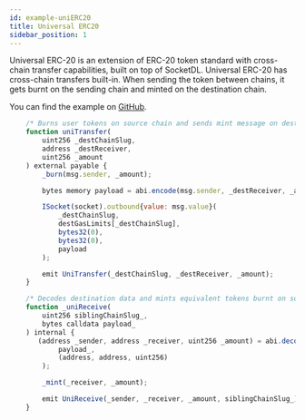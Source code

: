 ```yaml
---
id: example-uniERC20
title: Universal ERC20
sidebar_position: 1
---
```


Universal ERC-20 is an extension of ERC-20 token standard with cross-chain transfer capabilities, built on top of SocketDL. Universal ERC-20 has cross-chain transfers built-in. When sending the token between chains, it gets burnt on the sending chain and minted on the destination chain.

You can find the example on [GitHub](https://github.com/SocketDotTech/socketDL-examples/blob/main/src/universalTokens/uniERC20/uniERC20.sol).

```javascript
    /* Burns user tokens on source chain and sends mint message on destination chain */
    function uniTransfer(
        uint256 _destChainSlug,
        address _destReceiver,
        uint256 _amount
    ) external payable {
        _burn(msg.sender, _amount);

        bytes memory payload = abi.encode(msg.sender, _destReceiver, _amount);

        ISocket(socket).outbound{value: msg.value}(
            _destChainSlug,
            destGasLimits[_destChainSlug],
            bytes32(0),
            bytes32(0),
            payload
        );

        emit UniTransfer(_destChainSlug, _destReceiver, _amount);
    }

    /* Decodes destination data and mints equivalent tokens burnt on source chain */
    function _uniReceive(
        uint256 siblingChainSlug_,
        bytes calldata payload_
    ) internal {
       (address _sender, address _receiver, uint256 _amount) = abi.decode(
            payload_,
            (address, address, uint256)
        );

        _mint(_receiver, _amount);

        emit UniReceive(_sender, _receiver, _amount, siblingChainSlug_);
    }
```